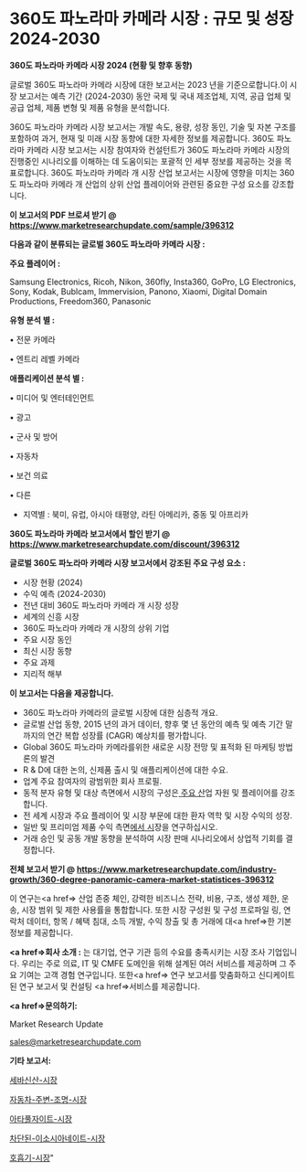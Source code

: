 # 360도 파노라마 카메라 시장 : 규모 및 성장 2024-2030

<strong>360도 파노라마 카메라 시장 2024 (현황 및 향후 동향)</strong>

글로벌 360도 파노라마 카메라 시장에 대한 보고서는 2023 년을 기준으로합니다.이 시장 보고서는 예측 기간 (2024-2030) 동안 국제 및 국내 제조업체, 지역, 공급 업체 및 공급 업체, 제품 변형 및 제품 유형을 분석합니다.

360도 파노라마 카메라 시장 보고서는 개발 속도, 용량, 성장 동인, 기술 및 자본 구조를 포함하여 과거, 현재 및 미래 시장 동향에 대한 자세한 정보를 제공합니다. 360도 파노라마 카메라 시장 보고서는 시장 참여자와 컨설턴트가 360도 파노라마 카메라 시장의 진행중인 시나리오를 이해하는 데 도움이되는 포괄적 인 세부 정보를 제공하는 것을 목표로합니다. 360도 파노라마 카메라 개 시장 산업 보고서는 시장에 영향을 미치는 360도 파노라마 카메라 개 산업의 상위 산업 플레이어와 관련된 중요한 구성 요소를 강조합니다.



<strong>이 보고서의 PDF 브로셔 받기 @ <a href=https://www.marketresearchupdate.com/sample/396312>https://www.marketresearchupdate.com/sample/396312</a></strong>



<strong>다음과 같이 분류되는 글로벌 360도 파노라마 카메라 시장 :</strong>



<strong>주요 플레이어 :</strong>

Samsung Electronics, Ricoh, Nikon, 360fly, Insta360, GoPro, LG Electronics, Sony, Kodak, Bublcam, Immervision, Panono, Xiaomi, Digital Domain Productions, Freedom360, Panasonic



<strong>유형 분석 별 :</strong>

• 전문 카메라

• 엔트리 레벨 카메라



<strong>애플리케이션 분석 별 :</strong>

• 미디어 및 엔터테인먼트

• 광고

• 군사 및 방어

• 자동차

• 보건 의료

• 다른

<ul>
  <li>지역별 : 북미, 유럽, 아시아 태평양, 라틴 아메리카, 중동 및 아프리카</li>
</ul>


<strong>360도 파노라마 카메라 보고서에서 할인 받기 @ <a href=https://www.marketresearchupdate.com/discount/396312>https://www.marketresearchupdate.com/discount/396312</a></strong>



<strong>글로벌 360도 파노라마 카메라 시장 보고서에서 강조된 주요 구성 요소 :</strong>
<ul>
  <li>시장 현황 (2024)</li>
  <li>수익 예측 (2024-2030)</li>
  <li>전년 대비 360도 파노라마 카메라 개 시장 성장</li>
  <li>세계의 신흥 시장</li>
  <li>360도 파노라마 카메라 개 시장의 상위 기업</li>
  <li>주요 시장 동인</li>
  <li>최신 시장 동향</li>
  <li>주요 과제</li>
  <li>지리적 해부</li>
</ul>


<strong>이 보고서는 다음을 제공합니다.</strong>
<ul>
  <li>360도 파노라마 카메라의 글로벌 시장에 대한 심층적 개요.</li>
  <li>글로벌 산업 동향, 2015 년의 과거 데이터, 향후 몇 년 동안의 예측 및 예측 기간 말까지의 연간 복합 성장률 (CAGR) 예상치를 평가합니다.</li>
  <li>Global 360도 파노라마 카메라를위한 새로운 시장 전망 및 표적화 된 마케팅 방법론의 발견</li>
  <li>R &amp; D에 대한 논의, 신제품 출시 및 애플리케이션에 대한 수요.</li>
  <li>업계 주요 참여자의 광범위한 회사 프로필.</li>
  <li>동적 분자 유형 및 대상 측면에서 시장의 구성은<a href=> 주요 산</a>업 자원 및 플레이어를 강조합니다.</li>
  <li>전 세계 시장과 주요 플레이어 및 시장 부문에 대한 환자 역학 및 시장 수익의 성장.</li>
  <li>일반 및 프리미엄 제품 수익 측면<a href=>에서 시</a>장을 연구하십시오.</li>
  <li>거래 승인 및 공동 개발 동향을 분석하여 시장 판매 시나리오에서 상업적 기회를 결정합니다.</li>
</ul>



<strong>전체 보고서 받기 @ <a href=https://www.marketresearchupdate.com/industry-growth/360-degree-panoramic-camera-market-statistices-396312>https://www.marketresearchupdate.com/industry-growth/360-degree-panoramic-camera-market-statistices-396312</a></strong>

이 연구는<a href=> 산업 존중</a> 체인, 강력한 비즈니스 전략, 비용, 구조, 생성 제한, 운송, 시장 범위 및 제한 사용률을 통합합니다. 또한 시장 구성원 및 구성 프로파일 링, 연락처 데이터, 항목 / 혜택 침대, 소득 개발, 수익 창출 및 총 거래에 대<a href=>한 기본 </a>정보를 제공합니다.



<strong><a href=>회사 소</a>개 :</strong>
는 대기업, 연구 기관 등의 수요를 충족시키는 시장 조사 기업입니다. 우리는 주로 의료, IT 및 CMFE 도메인을 위해 설계된 여러 서비스를 제공하며 그 주요 기여는 고객 경험 연구입니다. 또한<a href=> 연구 보</a>고서를 맞춤화하고 신디케이트 된 연구 보고서 및 컨설팅 <a href=>서비스</a>를 제공합니다.



<strong><a href=>문의하기:</a></strong>

Market Research Update

sales@marketresearchupdate.com



<strong>기타 보고서:</strong>

<a href=https://www.linkedin.com/pulse/세바신산-시장-현재-및-미래-성장-2029-analytics-alchemy-360-analysis/>세바신산-시장</a>

<a href=https://www.linkedin.com/pulse/자동차-주변-조명-시장-현재-및-미래-성장-2029-trend-tracking-tips-360-analysis-fzqxf/>자동차-주변-조명-시장</a>

<a href=https://www.linkedin.com/pulse/아타풀자이트-시장-진입-전략-및-위험-평가2029년-trendsetters-talk-360-analysis-extmf/>아타풀자이트-시장</a>

<a href=https://www.linkedin.com/pulse/차단된-이소시아네이트-시장-세분화-연구-및-목표-고객2030년-data-dive-diaries-24-analysis-rvkcf/>차단된-이소시아네이트-시장</a>

<a href=https://www.linkedin.com/pulse/호흡기-시장-동향-및-성장-전망-data-dive-diaries-24-analysis-fwlef/>호흡기-시장</a>"
